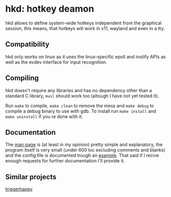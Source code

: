 # hkd: hotkey deamon
hkd allows to define system-wide hotkeys independent from the graphical session,
this means, that hotkeys will work in x11, wayland and even in a tty.

## Compatibility
hkd only works on linux as it uses the linux-specific epoll and inotify APIs
as well as the evdev interface for input recognition.

## Compiling
hkd doesn't require any libraries and has no dependency other than a standard C
library, `musl` should work too (altough I have not yet tested it).

Run `make` to compile, `make clean` to remove the mess and `make debug` to 
compile a debug binary to use with gdb. To install run `make install` and 
`make uninstall` if you re done with it.

## Documentation
The [man page](hkd.1) is (at least in my opinion) pretty simple and explanatory,
the program itself is very small (under 600 loc excluding comments and blanks)
and the config file is documented trough an [example](template.conf). That said
if I recive enough requests for further documentation I'll provide it. 

## Similar projects
[triggerhappy](https://github.com/wertarbyte/triggerhappy)
